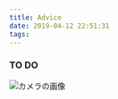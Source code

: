 ```yaml
---
title: Advice
date: 2019-04-12 22:51:31
tags:
---
```


### TO DO
![カメラの画像](https://frame-illust.com/fi/wp-content/uploads/2017/05/camera-9780.png "カメラの画像を貼りました")